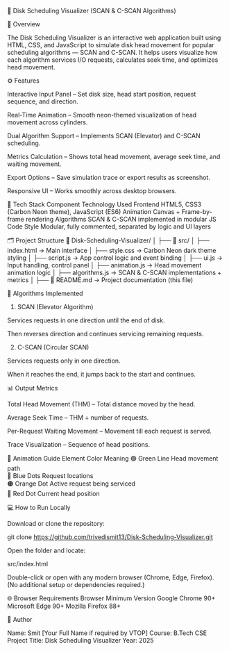 🧠 Disk Scheduling Visualizer (SCAN & C-SCAN Algorithms)


🔹 Overview

The Disk Scheduling Visualizer is an interactive web application built using HTML, CSS, and JavaScript to simulate disk head movement for popular scheduling algorithms — SCAN and C-SCAN.
It helps users visualize how each algorithm services I/O requests, calculates seek time, and optimizes head movement.



⚙️ Features

Interactive Input Panel – Set disk size, head start position, request sequence, and direction.

Real-Time Animation – Smooth neon-themed visualization of head movement across cylinders.

Dual Algorithm Support – Implements SCAN (Elevator) and C-SCAN scheduling.

Metrics Calculation – Shows total head movement, average seek time, and waiting movement.

Export Options – Save simulation trace or export results as screenshot.

Responsive UI – Works smoothly across desktop browsers.



🧩 Tech Stack
Component	Technology Used
Frontend	HTML5, CSS3 (Carbon Neon theme), JavaScript (ES6)
Animation	Canvas + Frame-by-frame rendering
Algorithms	SCAN & C-SCAN implemented in modular JS
Code Style	Modular, fully commented, separated by logic and UI layers


🗂️ Project Structure
📁 Disk-Scheduling-Visualizer/
│
├── 📁 src/
│   ├── index.html         → Main interface
│   ├── style.css          → Carbon Neon dark theme styling
│   ├── script.js          → App control logic and event binding
│   ├── ui.js              → Input handling, control panel
│   ├── animation.js       → Head movement animation logic
│   ├── algorithms.js      → SCAN & C-SCAN implementations + metrics
│
├── 📄 README.md            → Project documentation (this file)




🧮 Algorithms Implemented
1. SCAN (Elevator Algorithm)

Services requests in one direction until the end of disk.

Then reverses direction and continues servicing remaining requests.

2. C-SCAN (Circular SCAN)

Services requests only in one direction.

When it reaches the end, it jumps back to the start and continues.



📊 Output Metrics

Total Head Movement (THM) – Total distance moved by the head.

Average Seek Time – THM ÷ number of requests.

Per-Request Waiting Movement – Movement till each request is served.

Trace Visualization – Sequence of head positions.

🎨 Animation Guide
Element	Color	Meaning
🟢 Green Line	Head movement path	
🔵 Blue Dots	Request locations	
🟠 Orange Dot	Active request being serviced	
🔴 Red Dot	Current head position	



💻 How to Run Locally

Download or clone the repository:

git clone https://github.com/trivedismit13/Disk-Scheduling-Visualizer.git


Open the folder and locate:

src/index.html


Double-click or open with any modern browser (Chrome, Edge, Firefox).
(No additional setup or dependencies required.)


🌐 Browser Requirements
Browser	Minimum Version
Google Chrome	90+
Microsoft Edge	90+
Mozilla Firefox	88+


🧾 Author

Name: Smit [Your Full Name if required by VTOP]
Course: B.Tech CSE
Project Title: Disk Scheduling Visualizer
Year: 2025